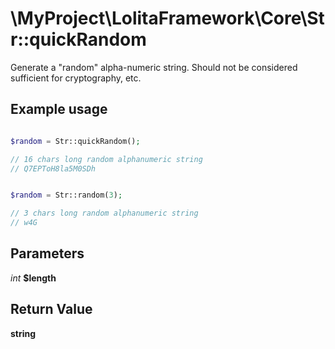 \MyProject\LolitaFramework\Core\Str::quickRandom
===

Generate a "random" alpha-numeric string. Should not be considered sufficient for cryptography, etc.

Example usage
---
```php

$random = Str::quickRandom();

// 16 chars long random alphanumeric string
// Q7EPToH8la5M0SDh

```

```php

$random = Str::random(3);

// 3 chars long random alphanumeric string
// w4G

```

Parameters
---

_int_  __$length__

Return Value
---
__string__
